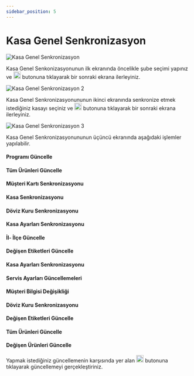 ```yaml
---
sidebar_position: 5
---
```


# Kasa Genel Senkronizasyon

![Kasa Genel Senkronizasyon](/img/ayarlar/kasa-genel-senkronizasyon.png)

Kasa Genel Senkonizasyonunun ilk ekranında öncelikle şube seçimi yapınız ve <img src="/img/butonlar/sonraki-buton.png" height="20"/> butonuna tıklayarak bir sonraki ekrana ilerleyiniz.

![Kasa Genel Senkronizasyon 2](/img/ayarlar/kasa-genel-senkronizasyon-2.png)

Kasa Genel Senkronizasyonununun ikinci ekranında senkronize etmek istediğiniz kasayı seçiniz ve <img src="/img/butonlar/sonraki-buton.png" height="20"/> butonuna tıklayarak bir sonraki ekrana ilerleyiniz. 

![Kasa Genel Senkronizasyon 3](/img/ayarlar/kasa-genel-senkronizasyon-3.png)

Kasa Genel Senkronizasyonununun üçüncü ekranında aşağıdaki işlemler yapılabilir. 

#### Programı Güncelle

#### Tüm Ürünleri Güncelle

#### Müşteri Kartı Senkronizasyonu

#### Kasa Senkronizasyonu

#### Döviz Kuru Senkronizasyonu

#### Kasa Ayarları Senkronizasyonu

#### İl- İlçe Güncelle

#### Değişen Etiketleri Güncelle

#### Kasa Ayarları Senkronizasyonu

#### Servis Ayarları Güncellemeleri 

#### Müşteri Bilgisi Değişikliği

#### Döviz Kuru Senkronizasyonu 

#### Değişen Etiketleri Güncelle 

#### Tüm Ürünleri Güncelle

#### Değişen Ürünleri Güncelle 

Yapmak istediğiniz güncellemenin karşısında yer alan <img src="/img/butonlar/sonraki-buton.png" height="20"/> butonuna tıklayarak güncellemeyi gerçekleştiriniz.